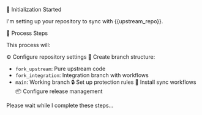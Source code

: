 🚀 Initialization Started

I'm setting up your repository to sync with {{upstream_repo}}.

🔄 Process Steps

This process will:

⚙️ Configure repository settings
🌳 Create branch structure:
   - `fork_upstream`: Pure upstream code
   - `fork_integration`: Integration branch with workflows
   - `main`: Working branch
🔒 Set up protection rules
🔄 Install sync workflows
📦 Configure release management

Please wait while I complete these steps... 